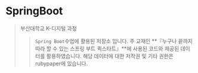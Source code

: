 # SpringBoot
> 부산대학교 K-디지털 과정
>> `Spring Boot`수업에 활용된 저장소 입니다. 주 교재인 **『누구나 끝까지 따라 할 수 있는 스프링 부트 퀵스타트』**에 사용된 코드와 제공된 데이터를 활용하였습니다. 해당 데이터에 대한 저작권 및 기타 권한은 rubypaper에 있습니다.
## 
